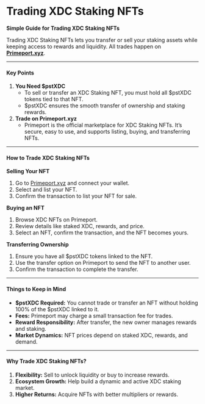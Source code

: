 # Trading XDC Staking NFTs

**Simple Guide for Trading XDC Staking NFTs**

Trading XDC Staking NFTs lets you transfer or sell your staking assets while keeping access to rewards and liquidity. All trades happen on [**Primeport.xyz**](https://primeport.xyz).

***

#### Key Points

1. **You Need $pstXDC**
   * To sell or transfer an XDC Staking NFT, you must hold all $pstXDC tokens tied to that NFT.
   * $pstXDC ensures the smooth transfer of ownership and staking rewards.
2. **Trade on Primeport.xyz**
   * Primeport is the official marketplace for XDC Staking NFTs. It’s secure, easy to use, and supports listing, buying, and transferring NFTs.

***

#### How to Trade XDC Staking NFTs

**Selling Your NFT**

1. Go to [Primeport.xyz](https://primeport.xyz) and connect your wallet.
2. Select and list your NFT.
3. Confirm the transaction to list your NFT for sale.

**Buying an NFT**

1. Browse XDC NFTs on Primeport.
2. Review details like staked XDC, rewards, and price.
3. Select an NFT, confirm the transaction, and the NFT becomes yours.

**Transferring Ownership**

1. Ensure you have all $pstXDC tokens linked to the NFT.
2. Use the transfer option on Primeport to send the NFT to another user.
3. Confirm the transaction to complete the transfer.

***

#### Things to Keep in Mind

* **$pstXDC Required:** You cannot trade or transfer an NFT without holding 100% of the $pstXDC linked to it.
* **Fees:** Primeport may charge a small transaction fee for trades.
* **Reward Responsibility:** After transfer, the new owner manages rewards and staking.
* **Market Dynamics:** NFT prices depend on staked XDC, rewards, and demand.

***

#### Why Trade XDC Staking NFTs?

1. **Flexibility:** Sell to unlock liquidity or buy to increase rewards.
2. **Ecosystem Growth:** Help build a dynamic and active XDC staking market.
3. **Higher Returns:** Acquire NFTs with better multipliers or rewards.

